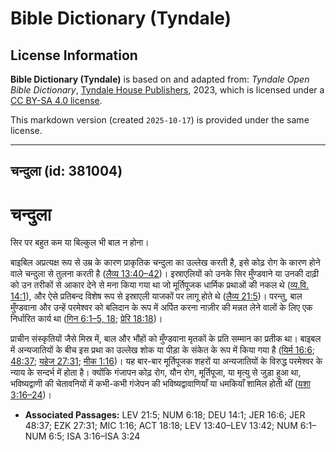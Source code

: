 # Bible Dictionary (Tyndale)

## License Information

**Bible Dictionary (Tyndale)** is based on and adapted from: _Tyndale Open Bible Dictionary_, [Tyndale House Publishers](https://tyndaleopenresources.com/), 2023, which is licensed under a [CC BY-SA 4.0 license](https://creativecommons.org/licenses/by-sa/4.0/legalcode.en).

This markdown version (created `2025-10-17`) is provided under the same license.



--------------------------------

## चन्दुला (id: 381004)

चन्दुला
=======

सिर पर बहुत कम या बिल्कुल भी बाल न होना।

बाइबिल अप्रत्यक्ष रूप से उम्र के कारण प्राकृतिक चन्दुला का उल्लेख करती है, इसे कोढ़ रोग के कारण होने वाले चन्दुला से तुलना करती है ([लैव्य 13:40–42](https://ref.ly/Lev13:40-Lev13:42))। इस्राएलियों को उनके सिर मुँण्डवाने या उनकी दाढ़ी को उन तरीकों से आकार देने से मना किया गया था जो मूर्तिपूजक धार्मिक प्रथाओं की नकल थे ([व्य.वि. 14:1](https://ref.ly/Deut14:1)), और ऐसे प्रतिबन्द विशेष रूप से इस्राएली याजकों पर लागू होते थे ([लैव्य 21:5](https://ref.ly/Lev21:5))। परन्तु, बाल मुँण्डवाना और उन्हें परमेश्वर को बलिदान के रूप में अर्पित करना नाज़ीर की मन्नत लेने वालों के लिए एक निर्धारित कार्य था ([गिन 6:1](https://ref.ly/Num6:1-Num6:5,Num6:18)[–](https://ref.ly/Num6:1-Num6:5)[5, 18](https://ref.ly/Num6:1-Num6:5,Num6:18); [प्रेरि 18:18](https://ref.ly/Acts18:18))।

प्राचीन संस्कृतियों जैसे मिस्र में, बाल और भौंहों को मुँण्डवाना मृतकों के प्रति सम्मान का प्रतीक था। बाइबल में अन्यजातियों के बीच इस प्रथा का उल्लेख शोक या पीड़ा के संकेत के रूप में किया गया है ([यिर्म 16:6](https://ref.ly/Jer16:6); [48:37](https://ref.ly/Jer48:37); [यहेज 27:31](https://ref.ly/Ezek27:31); [मीक 1:16](https://ref.ly/Mic1:16))। यह बार\-बार मूर्तिपूजक शहरों या अन्यजातियों के विरुद्ध परमेश्वर के न्याय के सन्दर्भ में होता है। क्योंकि गंजापन कोढ़ रोग, यौन रोग, मूर्तिपूजा, या मृत्यु से जुड़ा हुआ था, भविष्यद्वाणी की चेतावनियों में कभी\-कभी गंजेपन की भविष्यद्वावाणियाँ या धमकियाँ शामिल होती थीं ([यशा 3:16–24](https://ref.ly/Isa3:16-Isa3:24))।

* **Associated Passages:** LEV 21:5; NUM 6:18; DEU 14:1; JER 16:6; JER 48:37; EZK 27:31; MIC 1:16; ACT 18:18; LEV 13:40–LEV 13:42; NUM 6:1–NUM 6:5; ISA 3:16–ISA 3:24


